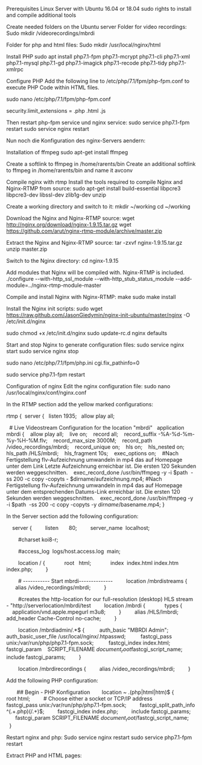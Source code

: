 Prerequisites
Linux Server with Ubuntu 16.04 or 18.04
sudo rights to install and compile additional tools

Create needed folders on the Ubuntu server
Folder for video recordings:
Sudo mkdir /videorecordings/mbrdi

Folder for php and html files:
Sudo mkdir /usr/local/nginx/html

Install PHP 
sudo apt install php7.1-fpm php7.1-mcrypt php7.1-cli php7.1-xml php7.1-mysql php7.1-gd php7.1-imagick php7.1-recode php7.1-tidy php7.1-xmlrpc

Configure PHP
Add the following line to /etc/php/7.1/fpm/php-fpm.conf to execute PHP Code within HTML files.

sudo nano /etc/php/7.1/fpm/php-fpm.conf 

security.limit_extensions = .php .html .js

Then restart php-fpm service und nginx service:
sudo service php7.1-fpm restart
sudo service nginx restart

Nun noch die Konfiguration des nginx-Servers aendern:


Installation of ffmpeg
sudo apt-get install ffmpeg

Create a softlink to ffmpeg in /home/rarents/bin
Create an additional softlink to ffmpeg in /home/rarents/bin and name it avconv

Compile nginx with rtmp
Install the tools required to compile Nginx and Nginx-RTMP from source:
sudo apt-get install build-essential libpcre3 libpcre3-dev libssl-dev zlib1g-dev unzip

Create a working directory and switch to it: 
mkdir ~/working
cd ~/working

Download the Nginx and Nginx-RTMP source:
wget http://nginx.org/download/nginx-1.9.15.tar.gz
wget https://github.com/arut/nginx-rtmp-module/archive/master.zip

Extract the Nginx and Nginx-RTMP source: 
tar -zxvf nginx-1.9.15.tar.gz
unzip master.zip

Switch to the Nginx directory:
cd nginx-1.9.15

Add modules that Nginx will be compiled with. Nginx-RTMP is included.
./configure --with-http_ssl_module --with-http_stub_status_module --add-module=../nginx-rtmp-module-master

Compile and install Nginx with Nginx-RTMP:
make
sudo make install

Install the Nginx init scripts:
sudo wget https://raw.github.com/JasonGiedymin/nginx-init-ubuntu/master/nginx -O /etc/init.d/nginx

sudo chmod +x /etc/init.d/nginx
sudo update-rc.d nginx defaults

Start and stop Nginx to generate configuration files:
sudo service nginx start
sudo service nginx stop

sudo nano /etc/php/7.1/fpm/php.ini
cgi.fix_pathinfo=0

sudo service php7.1-fpm restart

Configuration of nginx
Edit the nginx configuration file:
sudo nano /usr/local/nginx/conf/nginx.conf

In the RTMP section add the yellow marked configurations:

rtmp {
 server {
  listen 1935;
  allow play all;

  # Live Videostream Configuration for the location "mbrdi"
  application mbrdi {
   allow play all;
   live on;
   record all;
   record_suffix -%A-%d-%m-%y-%H-%M.flv;
   record_max_size 3000M;
   record_path /video_recordings/mbrdi;
   record_unique on;
   hls on;
   hls_nested on;
   hls_path /HLS/mbrdi;
   hls_fragment 10s;
   exec_options on;
   #Nach Fertigstellung flv-Aufzeichnung umwandeln in mp4 das auf Homepage unter dem Link Letzte Aufzeichnung erreichbar ist. Die ersten 120 Sekunden werden weggeschnitten.
   exec_record_done /usr/bin/ffmpeg -y -i $path  -ss 200 -c copy -copyts - $dirname/aufzeichnung.mp4;
  #Nach Fertigstellung flv-Aufzeichnung umwandeln in mp4 das auf Homepage unter dem entsprechenden Datums-Link erreichbar ist. Die ersten 120 Sekunden werden weggeschnitten.
   exec_record_done /usr/bin/ffmpeg -y -i $path  -ss 200 -c copy -copyts -y $dirname/$basename.mp4;
}

In the Server section add the following configuration:

    server {
        listen       80;
        server_name  localhost;

        #charset koi8-r;

        #access_log  logs/host.access.log  main;

        location / {
            root   html;
            index  index.html index.htm index.php;
        }

        # ----------- Start mbrdi--------------
        location /mbrdistreams {
            alias /video_recordings/mbrdi;
        }

        #creates the http-location for our full-resolution (desktop) HLS stream - "http://serverlocation/mbrdi/test
        location /mbrdi {
            types {
            application/vnd.apple.mpegurl m3u8;
        }
        alias /HLS/lmbrdi;
        add_header Cache-Control no-cache;
        }

        location /mbrdiadmin/.*$ {
         auth_basic "MBRDI Admin";
         auth_basic_user_file /usr/local/nginx/.htpasswd;
         fastcgi_pass unix:/var/run/php/php7.1-fpm.sock;
         fastcgi_index index.html;
         fastcgi_param    SCRIPT_FILENAME $document_root$fastcgi_script_name;
         include fastcgi_params;
        }

        location /mbrdirecordings {
        alias /video_recordings/mbrdi;
        }

Add the following PHP configuration:

       ## Begin - PHP Konfiguration
       location ~ \.(php|html|htm)$ {
        root html;
        # Choose either a socket or TCP/IP address
        fastcgi_pass unix:/var/run/php/php7.1-fpm.sock;
        fastcgi_split_path_info ^(.+\.php)(/.+)$;
        fastcgi_index index.php;
        include fastcgi_params;
        fastcgi_param SCRIPT_FILENAME $document_root/$fastcgi_script_name;
      }

Restart nginx and php:
Sudo service nginx restart
sudo service php7.1-fpm restart

Extract PHP and HTML pages:
